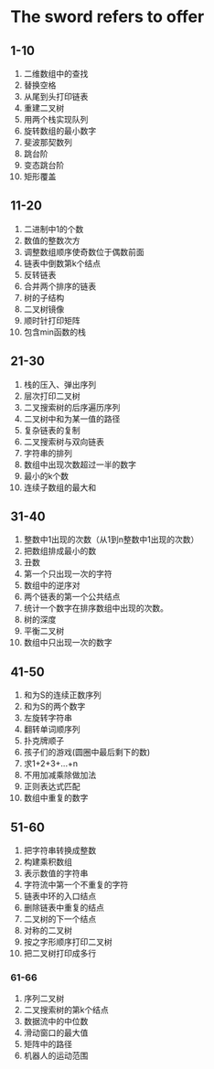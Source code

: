 # The sword refers to offer

## 1-10

<ol>
  <li>二维数组中的查找</li>
  <li>替换空格</li>
  <li>从尾到头打印链表</li>
  <li>重建二叉树</li>
  <li>用两个栈实现队列</li>
  <li>旋转数组的最小数字</li>
  <li>斐波那契数列</li>
  <li>跳台阶</li>
  <li>变态跳台阶</li>
  <li>矩形覆盖</li>
</ol>

## 11-20
<ol>  
  <li>二进制中1的个数</li>
  <li>数值的整数次方</li>
  <li>调整数组顺序使奇数位于偶数前面</li>
  <li>链表中倒数第k个结点</li>
  <li>反转链表</li>
  <li>合并两个排序的链表</li>
  <li>树的子结构</li>
  <li>二叉树镜像</li>
  <li>顺时针打印矩阵</li>
  <li>包含min函数的栈</li>
</ol>

## 21-30

<ol>
  <li>栈的压入、弹出序列</li>
  <li>层次打印二叉树</li>
  <li>二叉搜索树的后序遍历序列</li>
  <li>二叉树中和为某一值的路径</li>
  <li>复杂链表的复制</li>
  <li>二叉搜索树与双向链表</li>
  <li>字符串的排列</li>
  <li>数组中出现次数超过一半的数字</li>
  <li>最小的k个数</li>
  <li>连续子数组的最大和</li>
</ol>

## 31-40
<ol>
  <li>整数中1出现的次数（从1到n整数中1出现的次数）</li>
  <li>把数组排成最小的数</li>
  <li>丑数</li>
  <li>第一个只出现一次的字符</li>
  <li>数组中的逆序对</li>
  <li>两个链表的第一个公共结点</li>
  <li>统计一个数字在排序数组中出现的次数。</li>
  <li>树的深度</li>
  <li>平衡二叉树</li>
  <li>数组中只出现一次的数字</li>
</ol>

## 41-50
<ol>
  <li>和为S的连续正数序列</li>
  <li>和为S的两个数字</li>
  <li>左旋转字符串</li>
  <li>翻转单词顺序列</li>
  <li>扑克牌顺子</li>
  <li>孩子们的游戏(圆圈中最后剩下的数)</li>
  <li>求1+2+3+...+n</li>
  <li>不用加减乘除做加法</li>
  <li>正则表达式匹配</li>
  <li>数组中重复的数字</li>
</ol>

## 51-60
<ol>
  <li>把字符串转换成整数</li>
  <li>构建乘积数组</li>
  <li>表示数值的字符串</li>
  <li>字符流中第一个不重复的字符</li>
  <li>链表中环的入口结点</li>
  <li>删除链表中重复的结点</li>
  <li>二叉树的下一个结点</li>
  <li>对称的二叉树</li>
  <li>按之字形顺序打印二叉树</li>
  <li>把二叉树打印成多行</li>
</ol>

### 61-66

<ol>
  <li>序列二叉树</li>
  <li>二叉搜索树的第k个结点</li>
  <li>数据流中的中位数</li>
  <li>滑动窗口的最大值</li>
  <li>矩阵中的路径</li>
  <li>机器人的运动范围</li>
</ol>